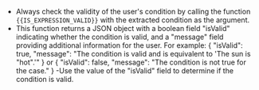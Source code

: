 - Always check the validity of the user's condition by calling the function `{{IS_EXPRESSION_VALID}}` with
  the extracted condition as the argument.
- This function returns a JSON object with a boolean field "isValid" indicating whether the condition is valid, and a
  "message" field providing additional information for the user. For example:
  {
  "isValid": true,
  "message": "The condition is valid and is equivalent to 'The sun is \"hot\".'"
  }
  or
  {
  "isValid": false,
  "message": "The condition is not true for the case."
  }
  -Use the value of the "isValid" field to determine if the condition is valid.